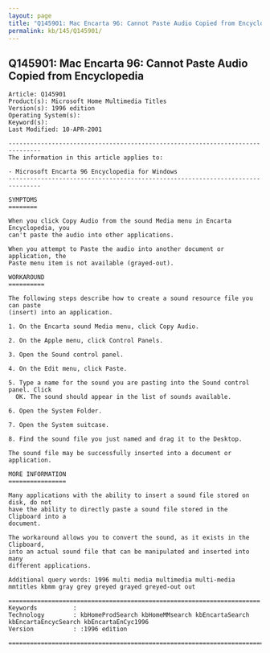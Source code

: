 ```yaml
---
layout: page
title: "Q145901: Mac Encarta 96: Cannot Paste Audio Copied from Encyclopedia"
permalink: kb/145/Q145901/
---
```


## Q145901: Mac Encarta 96: Cannot Paste Audio Copied from Encyclopedia

	Article: Q145901
	Product(s): Microsoft Home Multimedia Titles
	Version(s): 1996 edition
	Operating System(s): 
	Keyword(s): 
	Last Modified: 10-APR-2001
	
	-------------------------------------------------------------------------------
	The information in this article applies to:
	
	- Microsoft Encarta 96 Encyclopedia for Windows 
	-------------------------------------------------------------------------------
	
	SYMPTOMS
	========
	
	When you click Copy Audio from the sound Media menu in Encarta Encyclopedia, you
	can't paste the audio into other applications.
	
	When you attempt to Paste the audio into another document or application, the
	Paste menu item is not available (grayed-out).
	
	WORKAROUND
	==========
	
	The following steps describe how to create a sound resource file you can paste
	(insert) into an application.
	
	1. On the Encarta sound Media menu, click Copy Audio.
	
	2. On the Apple menu, click Control Panels.
	
	3. Open the Sound control panel.
	
	4. On the Edit menu, click Paste.
	
	5. Type a name for the sound you are pasting into the Sound control panel. Click
	  OK. The sound should appear in the list of sounds available.
	
	6. Open the System Folder.
	
	7. Open the System suitcase.
	
	8. Find the sound file you just named and drag it to the Desktop.
	
	The sound file may be successfully inserted into a document or application.
	
	MORE INFORMATION
	================
	
	Many applications with the ability to insert a sound file stored on disk, do not
	have the ability to directly paste a sound file stored in the Clipboard into a
	document.
	
	The workaround allows you to convert the sound, as it exists in the Clipboard,
	into an actual sound file that can be manipulated and inserted into many
	different applications.
	
	Additional query words: 1996 multi media multimedia multi-media mmtitles kbmm gray grey greyed grayed greyed-out out
	
	======================================================================
	Keywords          :  
	Technology        : kbHomeProdSearch kbHomeMMsearch kbEncartaSearch kbEncartaEncycSearch kbEncartaEnCyc1996
	Version           : :1996 edition
	
	=============================================================================
	
